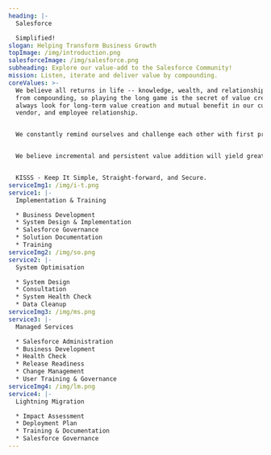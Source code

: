 ```yaml
---
heading: |-
  Salesforce

  Simplified!
slogan: Helping Transform Business Growth
topImage: /img/introduction.png
salesforceImage: /img/salesforce.png
subheading: Explore our value-add to the Salesforce Community!
mission: Listen, iterate and deliver value by compounding.
coreValues: >-
  We believe all returns in life -- knowledge, wealth, and relationships -- come
  from compounding, so playing the long game is the secret of value creation. We
  always look for long-term value creation and mutual benefit in our customer,
  vendor, and employee relationship.


  We constantly remind ourselves and challenge each other with first principles thinking.


  We believe incremental and persistent value addition will yield great products & services.


  KISSS - Keep It Simple, Straight-forward, and Secure.
serviceImg1: /img/i-t.png
service1: |-
  Implementation & Training

  * Business Development
  * System Design & Implementation
  * Salesforce Governance
  * Solution Documentation
  * Training
serviceImg2: /img/so.png
service2: |-
  System Optimisation

  * System Design
  * Consultation
  * System Health Check
  * Data Cleanup
serviceImg3: /img/ms.png
service3: |-
  Managed Services

  * Salesforce Administration
  * Business Development
  * Health Check
  * Release Readiness
  * Change Management
  * User Training & Governance
serviceImg4: /img/lm.png
service4: |-
  Lightning Migration

  * Impact Assessment
  * Deployment Plan
  * Training & Documentation
  * Salesforce Governance
---
```

